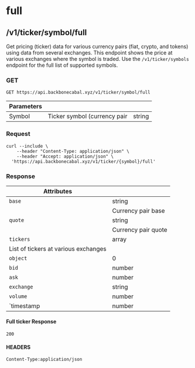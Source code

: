 # full

## /v1/ticker/symbol/full

Get pricing (ticker) data for various currency pairs (fiat, crypto, and
tokens) using data from several exchanges. This endpoint shows the price
at various exchanges where the symbol is traded. Use the
`/v1/ticker/symbols` endpoint for the full list of supported symbols.

### GET

`GET https://api.backbonecabal.xyz/v1/ticker/symbol/full`

| Parameters |                              |        |
| ---------- | ---------------------------- | ------ |
| Symbol     | Ticker symbol (currency pair | string |

### Request

```
curl --include \
    --header "Content-Type: application/json" \
    --header "Accept: application/json" \
  'https://api.backbonecabal.xyz/v1/ticker/{symbol}/full'
```

### Response

| Attributes                           |                     |
| ------------------------------------ | ------------------- |
| `base`                               | string              |
|                                      | Currency pair base  |
| `quote`                              | string              |
|                                      | Currency pair quote |
| `tickers`                            | array               |
| List of tickers at various exchanges |                     |
| `object`                             | 0                   |
| `bid`                                | number              |
| `ask`                                | number              |
| `exchange`                           | string              |
| `volume`                             | number              |
| `timestamp | number                  |

#### Full ticker Response

`200`

#### HEADERS

`Content-Type:application/json`
